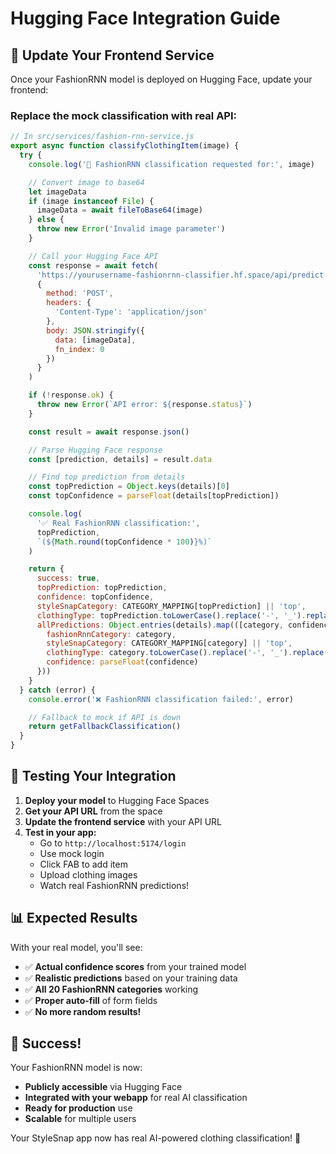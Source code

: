 # Hugging Face Integration Guide

## 🎯 **Update Your Frontend Service**

Once your FashionRNN model is deployed on Hugging Face, update your frontend:

### **Replace the mock classification with real API:**

```javascript
// In src/services/fashion-rnn-service.js
export async function classifyClothingItem(image) {
  try {
    console.log('🧠 FashionRNN classification requested for:', image)

    // Convert image to base64
    let imageData
    if (image instanceof File) {
      imageData = await fileToBase64(image)
    } else {
      throw new Error('Invalid image parameter')
    }

    // Call your Hugging Face API
    const response = await fetch(
      'https://yourusername-fashionrnn-classifier.hf.space/api/predict',
      {
        method: 'POST',
        headers: {
          'Content-Type': 'application/json'
        },
        body: JSON.stringify({
          data: [imageData],
          fn_index: 0
        })
      }
    )

    if (!response.ok) {
      throw new Error(`API error: ${response.status}`)
    }

    const result = await response.json()

    // Parse Hugging Face response
    const [prediction, details] = result.data

    // Find top prediction from details
    const topPrediction = Object.keys(details)[0]
    const topConfidence = parseFloat(details[topPrediction])

    console.log(
      '✅ Real FashionRNN classification:',
      topPrediction,
      `(${Math.round(topConfidence * 100)}%)`
    )

    return {
      success: true,
      topPrediction: topPrediction,
      confidence: topConfidence,
      styleSnapCategory: CATEGORY_MAPPING[topPrediction] || 'top',
      clothingType: topPrediction.toLowerCase().replace('-', '_').replace(' ', '_'),
      allPredictions: Object.entries(details).map(([category, confidence]) => ({
        fashionRnnCategory: category,
        styleSnapCategory: CATEGORY_MAPPING[category] || 'top',
        clothingType: category.toLowerCase().replace('-', '_').replace(' ', '_'),
        confidence: parseFloat(confidence)
      }))
    }
  } catch (error) {
    console.error('❌ FashionRNN classification failed:', error)

    // Fallback to mock if API is down
    return getFallbackClassification()
  }
}
```

## 🔧 **Testing Your Integration**

1. **Deploy your model** to Hugging Face Spaces
2. **Get your API URL** from the space
3. **Update the frontend service** with your API URL
4. **Test in your app:**
   - Go to `http://localhost:5174/login`
   - Use mock login
   - Click FAB to add item
   - Upload clothing images
   - Watch real FashionRNN predictions!

## 📊 **Expected Results**

With your real model, you'll see:

- ✅ **Actual confidence scores** from your trained model
- ✅ **Realistic predictions** based on your training data
- ✅ **All 20 FashionRNN categories** working
- ✅ **Proper auto-fill** of form fields
- ✅ **No more random results!**

## 🎉 **Success!**

Your FashionRNN model is now:

- **Publicly accessible** via Hugging Face
- **Integrated with your webapp** for real AI classification
- **Ready for production** use
- **Scalable** for multiple users

Your StyleSnap app now has real AI-powered clothing classification! 🚀
